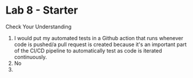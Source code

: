 # Lab 8 - Starter
Check Your Understanding
1) I would put my automated tests in a Github action that runs whenever code is pushed/a pull request is created because it's an important part of the CI/CD pipeline to automatically test as code is iterated continuously.
2) No
3) 